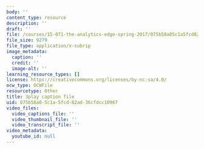 ```yaml
---
body: ''
content_type: resource
description: ''
draft: ''
file: /courses/15-071-the-analytics-edge-spring-2017/075b58a05c1a5fcd82ad36cfdcc10967_dgjhoPD1FA0.vtt
file_size: 9279
file_type: application/x-subrip
image_metadata:
  caption: ''
  credit: ''
  image-alt: ''
learning_resource_types: []
license: https://creativecommons.org/licenses/by-nc-sa/4.0/
ocw_type: OCWFile
resourcetype: Other
title: 3play caption file
uid: 075b58a0-5c1a-5fcd-82ad-36cfdcc10967
video_files:
  video_captions_file: ''
  video_thumbnail_file: ''
  video_transcript_file: ''
video_metadata:
  youtube_id: null
---
```


